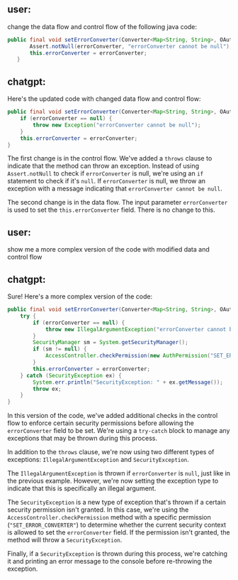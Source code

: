

## user: 

change the data flow and control flow of the following java code:
 ```java
public final void setErrorConverter(Converter<Map<String, String>, OAuth2Error> errorConverter) {
		Assert.notNull(errorConverter, "errorConverter cannot be null");
		this.errorConverter = errorConverter;
	}
```



## chatgpt: 

Here's the updated code with changed data flow and control flow:
```java
public final void setErrorConverter(Converter<Map<String, String>, OAuth2Error> errorConverter) throws Exception {
    if (errorConverter == null) {
        throw new Exception("errorConverter cannot be null");
    }
    this.errorConverter = errorConverter;
}
```

The first change is in the control flow. We've added a `throws` clause to indicate that the method can throw an exception. Instead of using `Assert.notNull` to check if `errorConverter` is null, we're using an `if` statement to check if it's `null`. If `errorConverter` is null, we throw an exception with a message indicating that `errorConverter cannot be null`.

The second change is in the data flow. The input parameter `errorConverter` is used to set the `this.errorConverter` field. There is no change to this.

## user: 

show me a more complex version of the code with modified data and control flow

## chatgpt: 

Sure! Here's a more complex version of the code:
```java
public final void setErrorConverter(Converter<Map<String, String>, OAuth2Error> errorConverter) throws IllegalArgumentException, SecurityException {
    try {
        if (errorConverter == null) {
            throw new IllegalArgumentException("errorConverter cannot be null");
        }
        SecurityManager sm = System.getSecurityManager();
        if (sm != null) {
            AccessController.checkPermission(new AuthPermission("SET_ERROR_CONVERTER"));
        }
        this.errorConverter = errorConverter;
    } catch (SecurityException ex) {
        System.err.println("SecurityException: " + ex.getMessage());
        throw ex;
    }
}
```

In this version of the code, we've added additional checks in the control flow to enforce certain security permissions before allowing the `errorConverter` field to be set. We're using a `try-catch` block to manage any exceptions that may be thrown during this process.

In addition to the `throws` clause, we're now using two different types of exceptions: `IllegalArgumentException` and `SecurityException`.

The `IllegalArgumentException` is thrown if `errorConverter` is `null`, just like in the previous example. However, we're now setting the exception type to indicate that this is specifically an illegal argument.

The `SecurityException` is a new type of exception that's thrown if a certain security permission isn't granted. In this case, we're using the `AccessController.checkPermission` method with a specific permission (`"SET_ERROR_CONVERTER"`) to determine whether the current security context is allowed to set the `errorConverter` field. If the permission isn't granted, the method will throw a `SecurityException`.

Finally, if a `SecurityException` is thrown during this process, we're catching it and printing an error message to the console before re-throwing the exception.